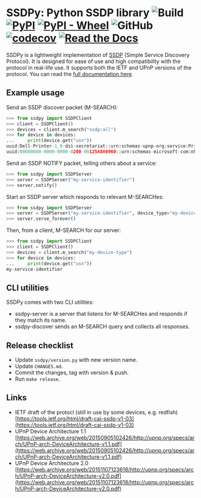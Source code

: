 # SSDPy: Python SSDP library ![Build](https://github.com/MoshiBin/ssdpy/workflows/Build/badge.svg) [![PyPI](https://img.shields.io/pypi/v/ssdpy)](https://pypi.org/project/ssdpy/) [![PyPI - Wheel](https://img.shields.io/pypi/wheel/ssdpy)](https://pypi.org/project/ssdpy/) ![GitHub](https://img.shields.io/github/license/MoshiBin/ssdpy) [![codecov](https://codecov.io/gh/MoshiBin/ssdpy/branch/master/graph/badge.svg)](https://codecov.io/gh/MoshiBin/ssdpy) [![Read the Docs](https://img.shields.io/readthedocs/ssdpy)](https://ssdpy.readthedocs.io/en/latest/)

SSDPy is a lightweight implementation of [SSDP](https://en.wikipedia.org/wiki/Simple_Service_Discovery_Protocol) (Simple Service Discovery Protocol). It is designed for ease of use and high compatibility with the protocol in real-life use. It supports both the IETF and UPnP versions of the protocol. You can read the [full documentation here](https://ssdpy.readthedocs.io/en/latest/).

## Example usage

Send an SSDP discover packet (M-SEARCH):

```python
>>> from ssdpy import SSDPClient
>>> client = SSDPClient()
>>> devices = client.m_search("ssdp:all")
>>> for device in devices:
...     print(device.get("usn"))
uuid:Dell-Printer-1_0-dsi-secretariat::urn:schemas-upnp-org:service:PrintBasic:1
uuid:00000000-0000-0000-0200-00125A8A0960::urn:schemas-microsoft-com:nhed:presence:1
```

Send an SSDP NOTIFY packet, telling others about a service:

```python
>>> from ssdpy import SSDPServer
>>> server = SSDPServer("my-service-identifier")
>>> server.notify()
```

Start an SSDP server which responds to relevant M-SEARCHes:

```python
>>> from ssdpy import SSDPServer
>>> server = SSDPServer("my-service-identifier", device_type="my-device-type")
>>> server.serve_forever()
```

Then, from a client, M-SEARCH for our server:

```python
>>> from ssdpy import SSDPClient
>>> client = SSDPClient()
>>> devices = client.m_search("my-device-type")
>>> for device in devices:
...     print(device.get("usn"))
my-service-identifier
```

## CLI utilities

SSDPy comes with two CLI utilities:

- ssdpy-server is a server that listens for M-SEARCHes and responds if they match its name.
- ssdpy-discover sends an M-SEARCH query and collects all responses.

## Release checklist

- Update `ssdpy/version.py` with new version name.
- Update `CHANGES.md`.
- Commit the changes, tag with version & push.
- Run `make release`.

## Links

* IETF draft of the protocl (still in use by some devices, e.g. redfish) [https://tools.ietf.org/html/draft-cai-ssdp-v1-03](https://tools.ietf.org/html/draft-cai-ssdp-v1-03)
* UPnP Device Architecture 1.1 [https://web.archive.org/web/20150905102426/http://upnp.org/specs/arch/UPnP-arch-DeviceArchitecture-v1.1.pdf](https://web.archive.org/web/20150905102426/http://upnp.org/specs/arch/UPnP-arch-DeviceArchitecture-v1.1.pdf)
* UPnP Device Architecture 2.0 [https://web.archive.org/web/20151107123618/http://upnp.org/specs/arch/UPnP-arch-DeviceArchitecture-v2.0.pdf](https://web.archive.org/web/20151107123618/http://upnp.org/specs/arch/UPnP-arch-DeviceArchitecture-v2.0.pdf)

